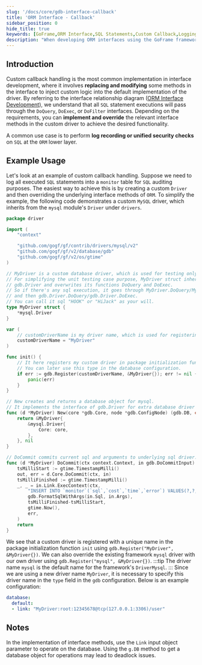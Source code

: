 ```yaml
---
slug: '/docs/core/gdb-interface-callback'
title: 'ORM Interface - Callback'
sidebar_position: 0
hide_title: true
keywords: [GoFrame,ORM Interface,SQL Statements,Custom Callback,Logging,Authentication Operations,Database Driver,MySQL Driver,gdb Interface,Framework Override]
description: "When developing ORM interfaces using the GoFrame framework, custom callback handling is used to log or authenticate SQL statements. By implementing and overriding interface methods like DoQuery, DoExec, etc., developers can inject custom logic into the default implementation. The example demonstrates how to customize a MySQL driver to log executed SQL statements and configure gdb to use that driver."
---
```


## Introduction

Custom callback handling is the most common implementation in interface development, where it involves **replacing and modifying** some methods in the interface to inject custom logic into the default implementation of the driver. By referring to the interface relationship diagram ([ORM Interface Development](ORM接口开发.md)), we understand that all `SQL` statement executions will pass through the `DoQuery`, `DoExec`, or `DoFilter` interfaces. Depending on the requirements, you can **implement and override** the relevant interface methods in the custom driver to achieve the desired functionality.

A common use case is to perform **log recording or unified security checks** on `SQL` at the `ORM` lower layer.

## Example Usage

Let's look at an example of custom callback handling. Suppose we need to log all executed `SQL` statements into a `monitor` table for `SQL` auditing purposes. The easiest way to achieve this is by creating a custom `Driver` and then overriding the underlying interface methods of `ORM`. To simplify the example, the following code demonstrates a custom `MySQL` driver, which inherits from the `mysql` module's `Driver` under `drivers`.

```go
package driver

import (
    "context"

    "github.com/gogf/gf/contrib/drivers/mysql/v2"
    "github.com/gogf/gf/v2/database/gdb"
    "github.com/gogf/gf/v2/os/gtime"
)

// MyDriver is a custom database driver, which is used for testing only.
// For simplifying the unit testing case purpose, MyDriver struct inherits the mysql driver
// gdb.Driver and overwrites its functions DoQuery and DoExec.
// So if there's any sql execution, it goes through MyDriver.DoQuery/MyDriver.DoExec firstly
// and then gdb.Driver.DoQuery/gdb.Driver.DoExec.
// You can call it sql "HOOK" or "HiJack" as your will.
type MyDriver struct {
    *mysql.Driver
}

var (
    // customDriverName is my driver name, which is used for registering.
    customDriverName = "MyDriver"
)

func init() {
    // It here registers my custom driver in package initialization function "init".
    // You can later use this type in the database configuration.
    if err := gdb.Register(customDriverName, &MyDriver{}); err != nil {
        panic(err)
    }
}

// New creates and returns a database object for mysql.
// It implements the interface of gdb.Driver for extra database driver installation.
func (d *MyDriver) New(core *gdb.Core, node *gdb.ConfigNode) (gdb.DB, error) {
    return &MyDriver{
        &mysql.Driver{
            Core: core,
        },
    }, nil
}

// DoCommit commits current sql and arguments to underlying sql driver.
func (d *MyDriver) DoCommit(ctx context.Context, in gdb.DoCommitInput) (out gdb.DoCommitOutput, err error) {
    tsMilliStart := gtime.TimestampMilli()
    out, err = d.Core.DoCommit(ctx, in)
    tsMilliFinished := gtime.TimestampMilli()
    _, _ = in.Link.ExecContext(ctx,
        "INSERT INTO `monitor`(`sql`,`cost`,`time`,`error`) VALUES(?,?,?,?)",
        gdb.FormatSqlWithArgs(in.Sql, in.Args),
        tsMilliFinished-tsMilliStart,
        gtime.Now(),
        err,
    )
    return
}
```

We see that a custom driver is registered with a unique name in the package initialization function `init` using `gdb.Register("MyDriver", &MyDriver{})`. We can also override the existing framework `mysql` driver with our own driver using `gdb.Register("mysql", &MyDriver{})`.
:::tip
The driver name `mysql` is the default name for the framework's `DriverMysql`.
:::
Since we are using a new driver name `MyDriver`, it is necessary to specify this driver name in the `type` field in the `gdb` configuration. Below is an example configuration:

```yaml
database:
  default:
  - link: "MyDriver:root:12345678@tcp(127.0.0.1:3306)/user"
```

## Notes

In the implementation of interface methods, use the `Link` input object parameter to operate on the database. Using the `g.DB` method to get a database object for operations may lead to deadlock issues.